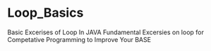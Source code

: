 # Loop_Basics
Basic Excerises of Loop In JAVA 
Fundamental Excersies on loop for Competative Programming to Improve Your BASE
